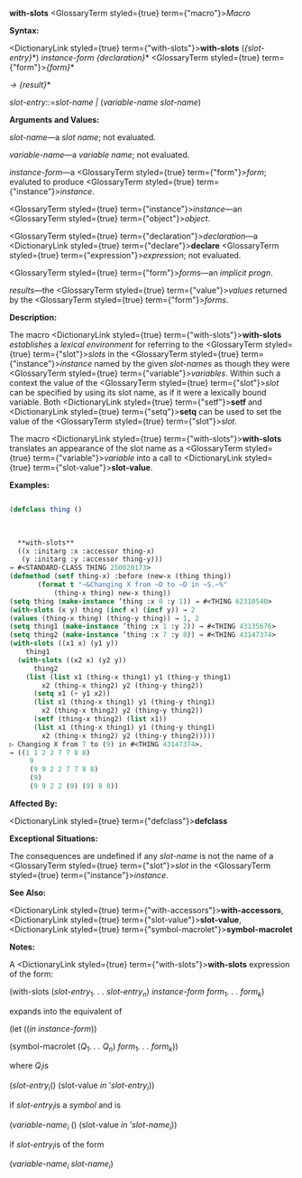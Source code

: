 **with-slots** <GlossaryTerm styled={true} term={"macro"}><i>Macro</i></GlossaryTerm> 



**Syntax:** 



<DictionaryLink styled={true} term={"with-slots"}><b>with-slots</b></DictionaryLink> (*\{slot-entry\}*\*) *instance-form \{declaration\}*\* <GlossaryTerm styled={true} term={"form"}><i>\{form\}</i></GlossaryTerm>\* 



*→ \{result\}*\* 



*slot-entry::*=*slot-name |* (*variable-name slot-name*) 



**Arguments and Values:** 



*slot-name*—a *slot name*; not evaluated. 



*variable-name*—a *variable name*; not evaluated. 



*instance-form*—a <GlossaryTerm styled={true} term={"form"}><i>form</i></GlossaryTerm>; evaluted to produce <GlossaryTerm styled={true} term={"instance"}><i>instance</i></GlossaryTerm>. 



<GlossaryTerm styled={true} term={"instance"}><i>instance</i></GlossaryTerm>—an <GlossaryTerm styled={true} term={"object"}><i>object</i></GlossaryTerm>. 



<GlossaryTerm styled={true} term={"declaration"}><i>declaration</i></GlossaryTerm>—a <DictionaryLink styled={true} term={"declare"}><b>declare</b></DictionaryLink> <GlossaryTerm styled={true} term={"expression"}><i>expression</i></GlossaryTerm>; not evaluated. 



<GlossaryTerm styled={true} term={"form"}><i>forms</i></GlossaryTerm>—an *implicit progn*. 



*results*—the <GlossaryTerm styled={true} term={"value"}><i>values</i></GlossaryTerm> returned by the <GlossaryTerm styled={true} term={"form"}><i>forms</i></GlossaryTerm>. 



**Description:** 



The macro <DictionaryLink styled={true} term={"with-slots"}><b>with-slots</b></DictionaryLink> *establishes* a *lexical environment* for referring to the <GlossaryTerm styled={true} term={"slot"}><i>slots</i></GlossaryTerm> in the <GlossaryTerm styled={true} term={"instance"}><i>instance</i></GlossaryTerm> named by the given *slot-names* as though they were <GlossaryTerm styled={true} term={"variable"}><i>variables</i></GlossaryTerm>. Within such a context the value of the <GlossaryTerm styled={true} term={"slot"}><i>slot</i></GlossaryTerm> can be specified by using its slot name, as if it were a lexically bound variable. Both <DictionaryLink styled={true} term={"setf"}><b>setf</b></DictionaryLink> and <DictionaryLink styled={true} term={"setq"}><b>setq</b></DictionaryLink> can be used to set the value of the <GlossaryTerm styled={true} term={"slot"}><i>slot</i></GlossaryTerm>. 



The macro <DictionaryLink styled={true} term={"with-slots"}><b>with-slots</b></DictionaryLink> translates an appearance of the slot name as a <GlossaryTerm styled={true} term={"variable"}><i>variable</i></GlossaryTerm> into a call to <DictionaryLink styled={true} term={"slot-value"}><b>slot-value</b></DictionaryLink>. 



**Examples:**
```lisp

(defclass thing () 

  
  
  **with-slots** 
  ((x :initarg :x :accessor thing-x) 
   (y :initarg :y :accessor thing-y))) 
→ #<STANDARD-CLASS THING 250020173> 
(defmethod (setf thing-x) :before (new-x (thing thing)) 
	   (format t "~&Changing X from ~D to ~D in ~S.~%" 
		   (thing-x thing) new-x thing)) 
(setq thing (make-instance ’thing :x 0 :y 1)) → #<THING 62310540> 
(with-slots (x y) thing (incf x) (incf y)) → 2 
(values (thing-x thing) (thing-y thing)) → 1, 2 
(setq thing1 (make-instance ’thing :x 1 :y 2)) → #<THING 43135676> 
(setq thing2 (make-instance ’thing :x 7 :y 8)) → #<THING 43147374> 
(with-slots ((x1 x) (y1 y)) 
    thing1 
  (with-slots ((x2 x) (y2 y)) 
      thing2 
    (list (list x1 (thing-x thing1) y1 (thing-y thing1) 
		x2 (thing-x thing2) y2 (thing-y thing2)) 
	  (setq x1 (+ y1 x2)) 
	  (list x1 (thing-x thing1) y1 (thing-y thing1) 
		x2 (thing-x thing2) y2 (thing-y thing2)) 
	  (setf (thing-x thing2) (list x1)) 
	  (list x1 (thing-x thing1) y1 (thing-y thing1) 
		x2 (thing-x thing2) y2 (thing-y thing2))))) 
▷ Changing X from 7 to (9) in #<THING 43147374>. 
→ ((1 1 2 2 7 7 8 8) 
     9 
     (9 9 2 2 7 7 8 8) 
     (9) 
     (9 9 2 2 (9) (9) 8 8)) 

```
**Affected By:** 



<DictionaryLink styled={true} term={"defclass"}><b>defclass</b></DictionaryLink> 



**Exceptional Situations:** 



The consequences are undefined if any *slot-name* is not the name of a <GlossaryTerm styled={true} term={"slot"}><i>slot</i></GlossaryTerm> in the <GlossaryTerm styled={true} term={"instance"}><i>instance</i></GlossaryTerm>. 



**See Also:** 



<DictionaryLink styled={true} term={"with-accessors"}><b>with-accessors</b></DictionaryLink>, <DictionaryLink styled={true} term={"slot-value"}><b>slot-value</b></DictionaryLink>, <DictionaryLink styled={true} term={"symbol-macrolet"}><b>symbol-macrolet</b></DictionaryLink> 



**Notes:** 



A <DictionaryLink styled={true} term={"with-slots"}><b>with-slots</b></DictionaryLink> expression of the form: 



(with-slots (<i>slot-entry</i><sub>1</sub><i>. . . slot-entry<sub>n</sub></i>) <i>instance-form form</i><sub>1</sub><i>. . . form<sub>k</sub></i>) 



expands into the equivalent of 







 



 



(let ((*in instance-form*)) 



(symbol-macrolet (<i>Q</i><sub>1</sub><i>. . . Q<sub>n</sub></i>) <i>form</i><sub>1</sub><i>. . . form<sub>k</sub></i>)) 



where <i>Q<sub>i</sub></i>is 



(<i>slot-entry<sub>i</sub></i>() (slot-value <i>in</i> ’<i>slot-entry<sub>i</sub></i>)) 



if <i>slot-entry<sub>i</sub></i>is a <i>symbol</i> and is 



(<i>variable-name<sub>i</sub></i> () (slot-value <i>in</i> ’<i>slot-name<sub>i</sub></i>)) 



if <i>slot-entry<sub>i</sub></i>is of the form 



(<i>variable-name<sub>i</sub> slot-name<sub>i</sub></i>) 



